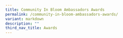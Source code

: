 ```yaml
---
title: Community In Bloom Ambassadors Awards
permalink: /community-in-bloom-ambassadors-awards/
variant: markdown
description: ""
third_nav_title: Awards
---
```

